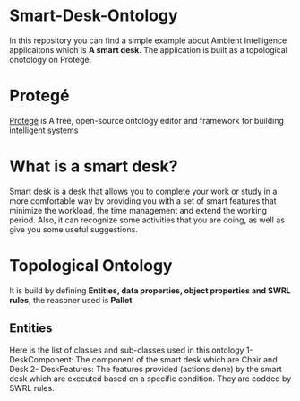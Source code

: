 # Smart-Desk-Ontology
In this repository you can find a simple example about Ambient Intelligence applicaitons which is  **A smart desk**. The application is built as a topological onotology on Protegé.

# Protegé
[Protegé](https://protege.stanford.edu/) is A free, open-source ontology editor and framework for building intelligent systems

# What is a smart desk?
Smart desk is a desk that allows you to complete your work or study in a more comfortable way by providing you with a set of smart features that minimize the workload, the time management and extend the working period. Also, it can recognize some activities that you are doing, as well as give you some useful suggestions.

# Topological Ontology 
It is build by defining **Entities, data properties, object properties and SWRL rules**, the reasoner used is **Pallet**

## Entities
Here is the list of classes and sub-classes used in this ontology 
1-  DeskComponent:  The component of the smart desk which are Chair and Desk
2-  DeskFeatures: The features provided (actions done) by the smart desk which are executed based on a specific condition. They are codded by SWRL rules.
